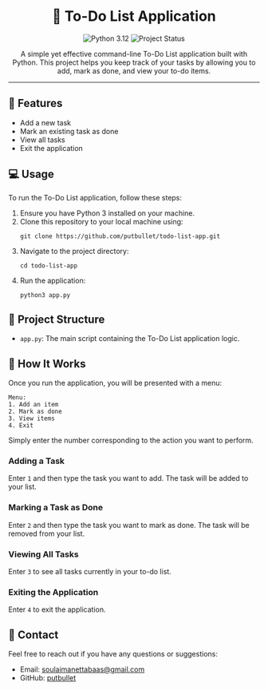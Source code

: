 <h1 align="center">📝 To-Do List Application</h1>

<p align="center">
  <img src="https://img.shields.io/badge/Python-3.12-blue.svg" alt="Python 3.12">
  <img src="https://img.shields.io/badge/status-active-success.svg" alt="Project Status">
</p>

<p align="center">
  A simple yet effective command-line To-Do List application built with Python. This project helps you keep track of your tasks by allowing you to add, mark as done, and view your to-do items.
</p>

<hr>

<h2>📜 Features</h2>
<ul>
  <li>Add a new task</li>
  <li>Mark an existing task as done</li>
  <li>View all tasks</li>
  <li>Exit the application</li>
</ul>

<h2>💻 Usage</h2>
<p>To run the To-Do List application, follow these steps:</p>
<ol>
  <li>Ensure you have Python 3 installed on your machine.</li>
  <li>Clone this repository to your local machine using:
    <pre><code>git clone https://github.com/putbullet/todo-list-app.git</code></pre>
  </li>
  <li>Navigate to the project directory:
    <pre><code>cd todo-list-app</code></pre>
  </li>
  <li>Run the application:
    <pre><code>python3 app.py</code></pre>
  </li>
</ol>

<h2>📂 Project Structure</h2>
<ul>
  <li><code>app.py</code>: The main script containing the To-Do List application logic.</li>
</ul>

<h2>🌟 How It Works</h2>
<p>Once you run the application, you will be presented with a menu:</p>
<pre>
<code>Menu:
1. Add an item
2. Mark as done
3. View items
4. Exit</code>
</pre>
<p>Simply enter the number corresponding to the action you want to perform.</p>

<h3>Adding a Task</h3>
<p>Enter <code>1</code> and then type the task you want to add. The task will be added to your list.</p>

<h3>Marking a Task as Done</h3>
<p>Enter <code>2</code> and then type the task you want to mark as done. The task will be removed from your list.</p>

<h3>Viewing All Tasks</h3>
<p>Enter <code>3</code> to see all tasks currently in your to-do list.</p>

<h3>Exiting the Application</h3>
<p>Enter <code>4</code> to exit the application.</p>

<h2>📧 Contact</h2>
<p>Feel free to reach out if you have any questions or suggestions:</p>
<ul>
  <li>Email: <a href="mailto:soulaimanettabaas@gmail.com">soulaimanettabaas@gmail.com</a></li>
  <li>GitHub: <a href="https://github.com/putbullet">putbullet</a></li>
</ul>
